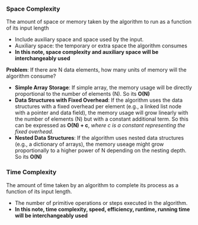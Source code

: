 ### Space Complexity

The amount of space or memory taken by the algorithm to run as a function of its input length
- Include auxiliary space and space used by the input.
- Auxiliary space: the temporary or extra space the algorithm consumes
- **In this note, space complexity and auxiliary space will be interchangeably used**

**Problem**: If there are N data elements, how many units of memory will the algorithm consume?
- **Simple Array Storage**: If simple array, the memory usage will be directly proportional to the number of elements (N). So its **O(N)**
- **Data Structures with Fixed Overhead**: If the algorithm uses the data structures with a fixed overhead per element (e.g., a linked list node with a pointer and data field), the memory usage will grow linearly with the number of elements (N) but with a constant additional term. So this can be expressed as **O(N) + c**, *where c is a constant representing the fixed overhead*.
- **Nested Data Structures**: If the algorithm uses nested data structures (e.g., a dictionary of arrays), the memory useage might grow proportionally to a higher power of N depending on the nesting depth. So its **O(N)**

### Time Complexity

The amount of time taken by an algorithm to complete its process as a function of its input length.
- The number of primitive operations or steps executed in the algorithm.
- **In this note, time complexity, speed, efficiency, runtime, running time will be interchangeably used**


